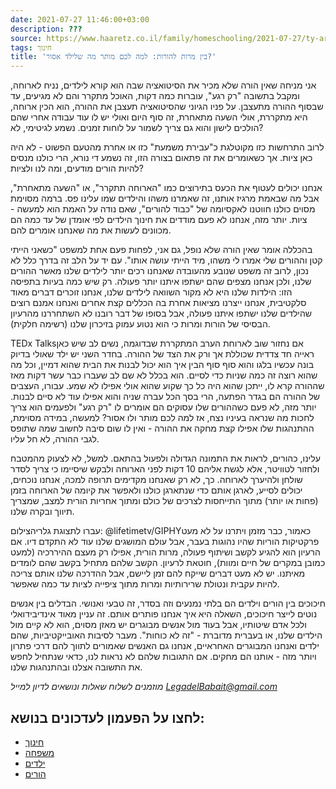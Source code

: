 ```yaml
---
date: 2021-07-27 11:46:00+03:00
description: ???
source: https://www.haaretz.co.il/family/homeschooling/2021-07-27/ty-article/.premium/0000017f-f8cc-d887-a7ff-f8ecb73b0000
tags: חינוך
title: 'בין מרות להורות: למה לכם מותר מה שלילד אסור?'
---
```


אני מניחה שאין הורה שלא מכיר את הסיטואציה שבה הוא קורא לילדים, נניח לארוחה, ומקבל בתשובה "רק רגע", עוברות כמה דקות, האוכל מתקרר והם לא מגיעים, עד שבסוף ההורה מתעצבן. על פניו הגיוני שהסיטואציה תעצבן את ההורה, הוא הכין ארוחה, היא מתקררת, אולי השעה מתאחרת, זה סוף היום ואולי יש לו עוד עבודה אחרי שהם הולכים לישון והוא גם צריך לשמור על לוחות זמנים. נשמע לגיטימי, לא?

לרוב התרחשות כזו מקוטלגת כ"עבירת משמעת" כזו או אחרת מהטעם הפשוט - לא היה כאן ציות. אך כשאומרים את זה פתאום בצורה הזו, זה נשמע די נורא, הרי כולנו מנסים להיות הורים מודעים, ומה לנו ולציות?

אנחנו יכולים לעטוף את הכעס בתירוצים כמו "הארוחה תתקרר", או "השעה מתאחרת", אבל מה שבאמת מרגיז אותנו, זה שאמרנו משהו והילדים שמו עלינו פס. ברמה מסוימת מסוים כולנו חווטנו לאקסיומה של "כבוד להורים", שאם נודה על האמת הוא למעשה - ציות. יותר מזה, אנחנו לא פעם מודדים את חינוך הילדים לפי אומדן של עד כמה הם מכוונים לעשות את מה שאנחנו אומרים להם.

בהכללה אומר שאין הורה שלא נופל, גם אני, לפחות פעם אחת למשפט "כשאני הייתי קטן וההורים שלי אמרו לי משהו, מיד הייתי עושה אותו". עם יד על הלב זה בדרך כלל לא נכון, לרוב זה משפט שנובע מהעובדה שאנחנו רכים יותר לילדים שלנו מאשר ההורים שלנו, ולכן אנחנו מצפים שהם ישתפו איתנו יותר פעולה. רק שיש כמה בעיות בתפיסה הזו: הילדות שלנו היא לא מקור השוואה לילדים שלנו, אנחנו זוכרים דברים מאוד סלקטיבית, אנחנו ייצרנו מציאות אחרת בה הכללים קצת אחרים ואנחנו אמנם רוצים שהילדים שלנו ישתפו איתנו פעולה, אבל בסופו של דבר רובנו לא השתחררנו מהרעיון הבסיסי של הורות ומרות כי הוא נטוע עמוק בזיכרון שלנו (רשימה חלקית).

TEDx Talksאם נחזור שוב לארוחת הערב המתקררת שבדוגמה, נשים לב שיש כאן ראייה חד צדדית שכוללת אך ורק את הצד של ההורה. בחדר השני יש ילד שאולי בדיוק בונה עכשיו בלגו והוא סוף סוף הבין איך הוא יכול לבנות את הבית שהוא דמיין, וכל מה שהוא רוצה זה כמה שניות כדי לסיים. הוא בכלל לא שם לב שעברו כבר עשר דקות מאז שההורה קרא לו, ייתכן שהוא היה כל כך שקוע שהוא אולי אפילו לא שמע. עבורו, העצבים של ההורה הם בגדר הפתעה, הרי בסך הכל עברה שניה והוא אפילו עוד לא סיים לבנות. יותר מזה, לא פעם כשההורים שלו עסוקים הם אומרים לו "רק רגע" ולפעמים הוא צריך לחכות מה שנראה בעיניו נצח, אז למה לכם מותר ולו אסור? למעשה, במידה מסוימת, ההתנהגות שלו אפילו קצת מחקה את ההורה - ואין לו שום סיבה לחשוב שמה שתופס לגבי ההורה, לא חל עליו.

עלינו, כהורים, לראות את התמונה הגדולה ולפעול בהתאם. למשל, לא לצעוק מהמטבח ולחזור לטוויטר, אלא לגשת אליהם 10 דקות לפני הארוחה ולבקש שיסיימו כי צריך לסדר שולחן ולהיערך לארוחה. כך, לא רק שאנחנו מקדימים תרופה למכה, אנחנו נוכחים, יכולים לסייע, לארגן אותם כדי שנתארגן כולנו ולאפשר את קיומה של הארוחה בזמן (פחות או יותר) מתוך התייחסות לצרכים של כולם ומתוך אחריות הורית למצב, שמצריך תיווך ובקרה שלנו.

 עברו לתצוגת גלריהצילום: @lifetimetv/GIPHYכאמור, כבר מזמן ויתרנו על לא מעט פרקטיקות הוריות שהיו נהוגות בעבר, אבל עולם המושגים שלנו עוד לא התקדם דיו. אם הרעיון הוא להגיע לקשב ושיתוף פעולה, מרות הורית, אפילו רק מעצם ההיררכיה (למעט כמובן במקרים של חיים ומוות), חוטאת לרעיון. הקשב שלהם מתחיל בקשב שהם לומדים מאיתנו. יש לא מעט דברים שייקח להם זמן ליישם, אבל ההדרכה שלנו אותם צריכה להיות עקבית ונטולת שרירותיות ומרות מתוך ציפייה לציות עד כמה שאפשר. 

חיכוכים בין הורים וילדים הם בלתי נמנעים וזה בסדר, זה טבעי ואנושי. הבדלים בין אנשים נוטים לייצר חיכוכים, השאלה היא איך אנחנו פותרים אותם. זה עניין מאוד אינדיבידואלי ולכל אדם שיטותיו, אבל בעוד מול אנשים מבוגרים יש מאזן מסוים, הוא לא קיים מול הילדים שלנו, או בעברית מדוברת - "זה לא כוחות". מעבר לסיבות האובייקטיביות, שהם ילדים ואנחנו המבוגרים האחראיים, אנחנו גם האנשים שאמורים לתווך להם דרכי פתרון ויותר מזה - אותנו הם מחקים. אם התגובות שלהם לא נראות לנו, כדאי שנתחיל לחפש את התשובה אצלנו ובהתנהגות שלנו. 

*מוזמנים לשלוח שאלות ונושאים לדיון למייל [LegadelBabait@gmail.com](mailto:LegadelBabait@gmail.com)*

לחצו על הפעמון לעדכונים בנושא:
------------------------------

* [חינוך](https://www.themarker.com/ty-tag/0000017f-da2f-d494-a17f-de2f87270000)
* [משפחה](/ty-tag/family-0000017f-da26-d718-a5ff-faa66fb10000)
* [ילדים](https://www.themarker.com/ty-tag/0000017f-da2d-dea8-a77f-de6faed60000)
* [הורים](/ty-tag/parents-0000017f-da26-d432-a77f-df3ff15e0000)